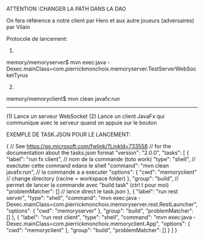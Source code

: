 ATTENTION :CHANGER LA PATH DANS LA DAO



On fera référence a notre client par Hero
et aux autre joueurs (adversaires) par Vilain








Protocole de lancement:

1)
memory/memoryserver$ mvn exec:java -Dexec.mainClass=com.pierrickmonchoix.memoryserver.TestServerWebSocketTyrus

2)
memory/memoryclient$ mvn clean javafx:run

--------------------

(1) Lance un serveur WebSocket
(2) Lance un client JavaFx qui communique avec le serveur quand on appuie sur le bouton







EXEMPLE DE TASK.JSON POUR LE LANCEMENT:

{
    // See https://go.microsoft.com/fwlink/?LinkId=733558
    // for the documentation about the tasks.json format
    "version": "2.0.0",
    "tasks": [
        {
            "label": "run fx client",   // nom de la commande (toto work)
            "type": "shell",   // exectuter cette command edans le shell
            "command": "mvn clean javafx:run",   // la commande a  a executer
            "options": {
                "cwd": "memoryclient"  // change directory (racine = workspace folder)
            },
            "group": "build",  // permet de lancer la commande avec "build task" (ctrl t pour moi)
            "problemMatcher": []  // lance direct le task.json
        },
        {
            "label": "run rest server",
            "type": "shell",
            "command": "mvn exec:java -Dexec.mainClass=com.pierrickmonchoix.memoryserver.rest.RestLauncher",
            "options": {
                "cwd": "memoryserver"
            },
            "group": "build",
            "problemMatcher": []
        },
        {
            "label": "run rest client",
            "type": "shell",
            "command": "mvn exec:java -Dexec.mainClass=com.pierrickmonchoix.memoryclient.App",
            "options": {
                "cwd": "memoryclient"
            },
            "group": "build",
            "problemMatcher": []
        }
    ]
}